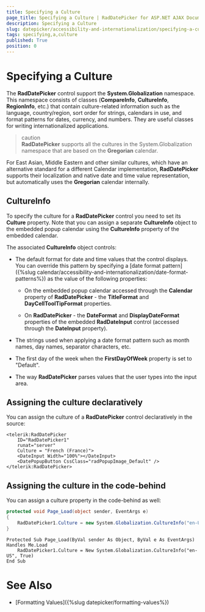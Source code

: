 ```yaml
---
title: Specifying a Culture
page_title: Specifying a Culture | RadDatePicker for ASP.NET AJAX Documentation
description: Specifying a Culture
slug: datepicker/accessibility-and-internationalization/specifying-a-culture
tags: specifying,a,culture
published: True
position: 0
---
```


# Specifying a Culture


The **RadDatePicker** control support the **System.Globalization** namespace. This namespace consists of classes (**CompareInfo**, **CultureInfo**, **RegionInfo**, etc.) that contain culture-related information such as the language, country/region, sort order for strings, calendars in use, and format patterns for dates, currency, and numbers. They are useful classes for writing internationalized applications.

>caution  
**RadDatePicker** supports all the cultures in the System.Globalization namespace that are based on the **Gregorian** calendar.
>

For East Asian, Middle Eastern and other similar cultures, which have an alternative standard for a different Calendar implementation, **RadDatePicker** supports their localization and native date and time value representation, but automatically uses the **Gregorian** calendar internally.

## CultureInfo

To specify the culture for a **RadDatePicker** control you need to set its **Culture** property.  Note that you can assign a separate **CultureInfo** object to the embedded popup calendar using the **CultureInfo** property of the embedded calendar.

The associated **CultureInfo** object controls:

* The default format for date and time values that the control displays. You can override this pattern by specifying a [date format pattern]({%slug calendar/accessibility-and-internationalization/date-format-patterns%}) as the value of the following properties:

	* On the embedded popup calendar accessed through the **Calendar** property of **RadDatePicker** - the **TitleFormat** and **DayCellToolTipFormat** properties.

	* On **RadDatePicker** - the **DateFormat** and **DisplayDateFormat** properties of the embedded **RadDateInput** control (accessed through the **DateInput** property).

* The strings used when applying a date format pattern such as month names, day names, separator characters, etc.

* The first day of the week when the **FirstDayOfWeek** property is set to "Default".

* The way **RadDatePicker** parses values that the user types into the input area.



## Assigning the culture declaratively

You can assign the culture of a **RadDatePicker** control declaratively in the source:

````ASPNET
<telerik:RadDatePicker
    ID="RadDatePicker1"
    runat="server"
    Culture = "French (France)">
    <DateInput Width="100%"></DateInput>
    <DatePopupButton CssClass="radPopupImage_Default" />
</telerik:RadDatePicker>
````


## Assigning the culture in the code-behind

You can assign a culture property in the code-behind as well:


````C#
protected void Page_Load(object sender, EventArgs e)
{
    RadDatePicker1.Culture = new System.Globalization.CultureInfo("en-US", true);
}
````
````VB.NET
Protected Sub Page_Load(ByVal sender As Object, ByVal e As EventArgs) Handles Me.Load
    RadDatePicker1.Culture = New System.Globalization.CultureInfo("en-US", True)
End Sub
````


# See Also

 * [Formatting Values]({%slug datepicker/formatting-values%})
